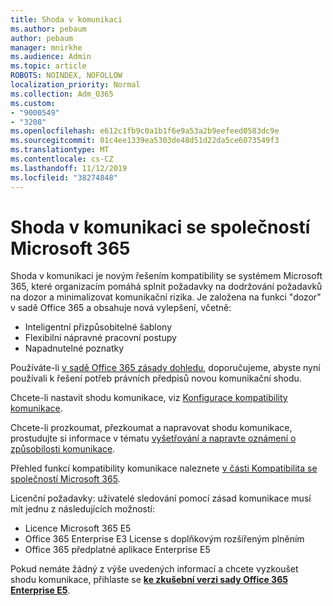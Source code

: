 ```yaml
---
title: Shoda v komunikaci
ms.author: pebaum
author: pebaum
manager: mnirkhe
ms.audience: Admin
ms.topic: article
ROBOTS: NOINDEX, NOFOLLOW
localization_priority: Normal
ms.collection: Adm_O365
ms.custom:
- "9000549"
- "3208"
ms.openlocfilehash: e612c1fb9c0a1b1f6e9a53a2b9eefeed0583dc9e
ms.sourcegitcommit: 01c4ee1339ea5303de48d51d22da5ce6073549f3
ms.translationtype: MT
ms.contentlocale: cs-CZ
ms.lasthandoff: 11/12/2019
ms.locfileid: "38274848"
---
```

# <a name="communication-compliance-in-microsoft-365"></a>Shoda v komunikaci se společností Microsoft 365

Shoda v komunikaci je novým řešením kompatibility se systémem Microsoft 365, které organizacím pomáhá splnit požadavky na dodržování požadavků na dozor a minimalizovat komunikační rizika. Je založena na funkci "dozor" v sadě Office 365 a obsahuje nová vylepšení, včetně:

- Inteligentní přizpůsobitelné šablony
- Flexibilní nápravné pracovní postupy
- Napadnutelné poznatky

Používáte-li [v sadě Office 365 zásady dohledu](https://docs.microsoft.com/microsoft-365/compliance/supervision-policies), doporučujeme, abyste nyní používali k řešení potřeb právních předpisů novou komunikační shodu.

Chcete-li nastavit shodu komunikace, viz [Konfigurace kompatibility komunikace](https://docs.microsoft.com/microsoft-365/compliance/communication-compliance-configure).

Chcete-li prozkoumat, přezkoumat a napravovat shodu komunikace, prostudujte si informace v tématu [vyšetřování a napravte oznámení o způsobilosti komunikace](https://docs.microsoft.com/microsoft-365/compliance/communication-compliance-investigate-remediate).

Přehled funkcí kompatibility komunikace naleznete [v části Kompatibilita se společností Microsoft 365](https://docs.microsoft.com/microsoft-365/compliance/communication-compliance).

Licenční požadavky: uživatelé sledování pomocí zásad komunikace musí mít jednu z následujících možností:

- Licence Microsoft 365 E5
- Office 365 Enterprise E3 License s doplňkovým rozšířeným plněním
- Office 365 předplatné aplikace Enterprise E5

Pokud nemáte žádný z výše uvedených informací a chcete vyzkoušet shodu komunikace, přihlaste se **[ke zkušební verzi sady Office 365 Enterprise E5](https://go.microsoft.com/fwlink/p/?LinkID=698279)**.